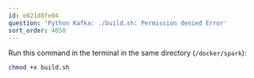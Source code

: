 ```yaml
---
id: e821d8fe04
question: 'Python Kafka: ./build.sh: Permission denied Error'
sort_order: 4050
---
```


Run this command in the terminal in the same directory (`/docker/spark`):

```bash
chmod +x build.sh
```